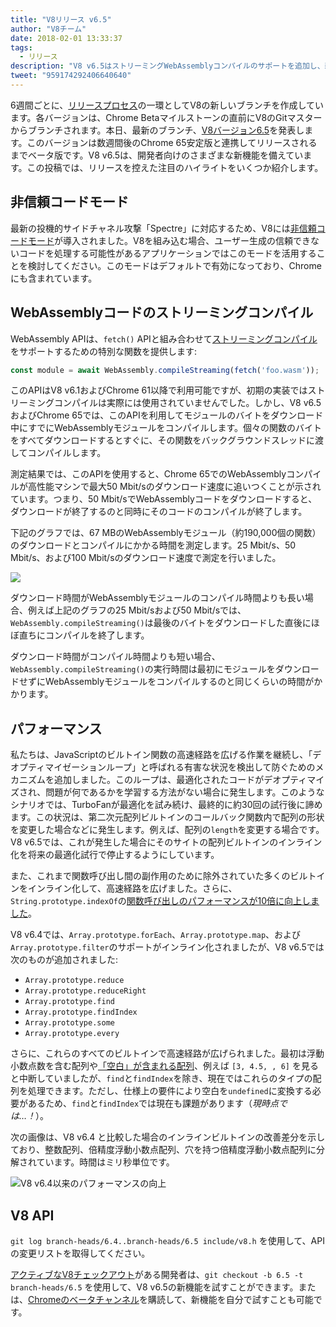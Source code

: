 ```yaml
---
title: "V8リリース v6.5"
author: "V8チーム"
date: 2018-02-01 13:33:37
tags:
  - リリース
description: "V8 v6.5はストリーミングWebAssemblyコンパイルのサポートを追加し、新しい「非信頼コードモード」を含みます。"
tweet: "959174292406640640"
---
```

6週間ごとに、[リリースプロセス](/docs/release-process)の一環としてV8の新しいブランチを作成しています。各バージョンは、Chrome Betaマイルストーンの直前にV8のGitマスターからブランチされます。本日、最新のブランチ、[V8バージョン6.5](https://chromium.googlesource.com/v8/v8.git/+log/branch-heads/6.5)を発表します。このバージョンは数週間後のChrome 65安定版と連携してリリースされるまでベータ版です。V8 v6.5は、開発者向けのさまざまな新機能を備えています。この投稿では、リリースを控えた注目のハイライトをいくつか紹介します。

<!--truncate-->
## 非信頼コードモード

最新の投機的サイドチャネル攻撃「Spectre」に対応するため、V8には[非信頼コードモード](/docs/untrusted-code-mitigations)が導入されました。V8を組み込む場合、ユーザー生成の信頼できないコードを処理する可能性があるアプリケーションではこのモードを活用することを検討してください。このモードはデフォルトで有効になっており、Chromeにも含まれています。

## WebAssemblyコードのストリーミングコンパイル

WebAssembly APIは、`fetch()` APIと組み合わせて[ストリーミングコンパイル](https://developers.google.com/web/updates/2018/04/loading-wasm)をサポートするための特別な関数を提供します:

```js
const module = await WebAssembly.compileStreaming(fetch('foo.wasm'));
```

このAPIはV8 v6.1およびChrome 61以降で利用可能ですが、初期の実装ではストリーミングコンパイルは実際には使用されていませんでした。しかし、V8 v6.5およびChrome 65では、このAPIを利用してモジュールのバイトをダウンロード中にすでにWebAssemblyモジュールをコンパイルします。個々の関数のバイトをすべてダウンロードするとすぐに、その関数をバックグラウンドスレッドに渡してコンパイルします。

測定結果では、このAPIを使用すると、Chrome 65でのWebAssemblyコンパイルが高性能マシンで最大50 Mbit/sのダウンロード速度に追いつくことが示されています。つまり、50 Mbit/sでWebAssemblyコードをダウンロードすると、ダウンロードが終了するのと同時にそのコードのコンパイルが終了します。

下記のグラフでは、67 MBのWebAssemblyモジュール（約190,000個の関数）のダウンロードとコンパイルにかかる時間を測定します。25 Mbit/s、50 Mbit/s、および100 Mbit/sのダウンロード速度で測定を行いました。

![](/_img/v8-release-65/wasm-streaming-compilation.svg)

ダウンロード時間がWebAssemblyモジュールのコンパイル時間よりも長い場合、例えば上記のグラフの25 Mbit/sおよび50 Mbit/sでは、`WebAssembly.compileStreaming()`は最後のバイトをダウンロードした直後にほぼ直ちにコンパイルを終了します。

ダウンロード時間がコンパイル時間よりも短い場合、`WebAssembly.compileStreaming()`の実行時間は最初にモジュールをダウンロードせずにWebAssemblyモジュールをコンパイルするのと同じくらいの時間がかかります。

## パフォーマンス

私たちは、JavaScriptのビルトイン関数の高速経路を広げる作業を継続し、「デオプティマイゼーションループ」と呼ばれる有害な状況を検出して防ぐためのメカニズムを追加しました。このループは、最適化されたコードがデオプティマイズされ、問題が何であるかを学習する方法がない場合に発生します。このようなシナリオでは、TurboFanが最適化を試み続け、最終的に約30回の試行後に諦めます。この状況は、第二次元配列ビルトインのコールバック関数内で配列の形状を変更した場合などに発生します。例えば、配列の`length`を変更する場合です。V8 v6.5では、これが発生した場合にそのサイトの配列ビルトインのインライン化を将来の最適化試行で停止するようにしています。

また、これまで関数呼び出し間の副作用のために除外されていた多くのビルトインをインライン化して、高速経路を広げました。さらに、`String.prototype.indexOf`の[関数呼び出しのパフォーマンスが10倍に向上しました](https://bugs.chromium.org/p/v8/issues/detail?id=6270)。

V8 v6.4では、`Array.prototype.forEach`、`Array.prototype.map`、および`Array.prototype.filter`のサポートがインライン化されましたが、V8 v6.5では次のものが追加されました:

- `Array.prototype.reduce`
- `Array.prototype.reduceRight`
- `Array.prototype.find`
- `Array.prototype.findIndex`
- `Array.prototype.some`
- `Array.prototype.every`

さらに、これらのすべてのビルトインで高速経路が広げられました。最初は浮動小数点数を含む配列や[「空白」が含まれる配列](/blog/elements-kinds)、例えば `[3, 4.5, , 6]` を見ると中断していましたが、`find`と`findIndex`を除き、現在ではこれらのタイプの配列を処理できます。ただし、仕様上の要件により空白を`undefined`に変換する必要があるため、`find`と`findIndex`では現在も課題があります（_現時点では…！_）。

次の画像は、V8 v6.4 と比較した場合のインラインビルトインの改善差分を示しており、整数配列、倍精度浮動小数点配列、穴を持つ倍精度浮動小数点配列に分解されています。時間はミリ秒単位です。

![V8 v6.4以来のパフォーマンスの向上](/_img/v8-release-65/performance-improvements.svg)

## V8 API

`git log branch-heads/6.4..branch-heads/6.5 include/v8.h` を使用して、APIの変更リストを取得してください。

[アクティブなV8チェックアウト](/docs/source-code#using-git)がある開発者は、`git checkout -b 6.5 -t branch-heads/6.5` を使用して、V8 v6.5の新機能を試すことができます。または、[Chromeのベータチャンネル](https://www.google.com/chrome/browser/beta.html)を購読して、新機能を自分で試すことも可能です。
